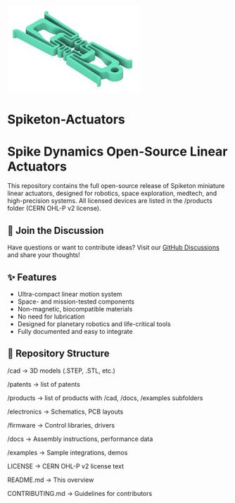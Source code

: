 <img src="products/Spiketon%20M1/images/Green%20Spiketon%20M1.png" alt="Spiketon actuator" width="300">

# Spiketon-Actuators

# Spike Dynamics Open-Source Linear Actuators

This repository contains the full open-source release of Spiketon miniature linear actuators, designed for robotics, space exploration, medtech, and high-precision systems. All licensed devices are listed in the /products folder (CERN OHL-P v2 license).

## 💬 Join the Discussion

Have questions or want to contribute ideas? Visit our [GitHub Discussions](https://github.com/SpikeDynamics/Spiketon-Actuators/discussions) and share your thoughts!


## ✨ Features
- Ultra-compact linear motion system
- Space- and mission-tested components
- Non-magnetic, biocompatible materials
- No need for lubrication
- Designed for planetary robotics and life-critical tools
- Fully documented and easy to integrate

## 📁 Repository Structure

/cad → 3D models (.STEP, .STL, etc.)

/patents  → list of patents

/products  → list of products with /cad, /docs, /examples subfolders

/electronics → Schematics, PCB layouts

/firmware → Control libraries, drivers

/docs → Assembly instructions, performance data

/examples → Sample integrations, demos

LICENSE → CERN OHL-P v2 license text

README.md → This overview

CONTRIBUTING.md → Guidelines for contributors





